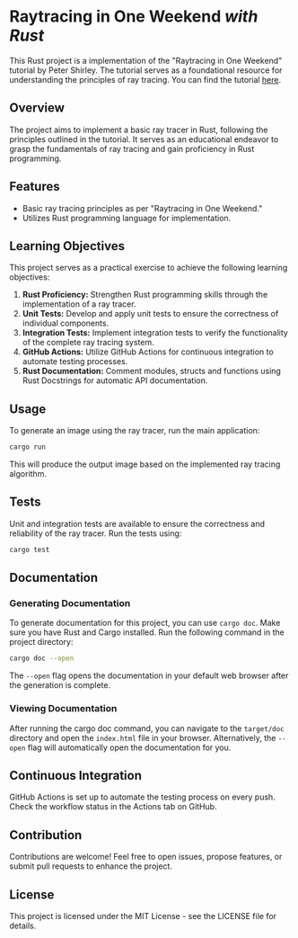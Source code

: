 # Raytracing in One Weekend _with Rust_

This Rust project is a implementation of the "Raytracing in One Weekend" tutorial by Peter Shirley. The tutorial serves as a foundational resource for understanding the principles of ray tracing. You can find the tutorial [here](https://raytracing.github.io/books/RayTracingInOneWeekend.html).

## Overview

The project aims to implement a basic ray tracer in Rust, following the principles outlined in the tutorial. It serves as an educational endeavor to grasp the fundamentals of ray tracing and gain proficiency in Rust programming.

## Features

- Basic ray tracing principles as per "Raytracing in One Weekend."
- Utilizes Rust programming language for implementation.

## Learning Objectives

This project serves as a practical exercise to achieve the following learning objectives:

1. **Rust Proficiency:** Strengthen Rust programming skills through the implementation of a ray tracer.
2. **Unit Tests:** Develop and apply unit tests to ensure the correctness of individual components.
3. **Integration Tests:** Implement integration tests to verify the functionality of the complete ray tracing system.
4. **GitHub Actions:** Utilize GitHub Actions for continuous integration to automate testing processes.
5. **Rust Documentation:** Comment modules, structs and functions using Rust Docstrings for automatic API documentation.

## Usage

To generate an image using the ray tracer, run the main application:

```bash
cargo run
```

This will produce the output image based on the implemented ray tracing algorithm.

## Tests

Unit and integration tests are available to ensure the correctness and reliability of the ray tracer. Run the tests using:

```bash
cargo test
```

## Documentation

### Generating Documentation

To generate documentation for this project, you can use `cargo doc`. Make sure you have Rust and Cargo installed. Run the following command in the project directory:

```bash
cargo doc --open
```

The `--open` flag opens the documentation in your default web browser after the generation is complete.

### Viewing Documentation

After running the cargo doc command, you can navigate to the `target/doc` directory and open the `index.html` file in your browser. Alternatively, the `--open` flag will automatically open the documentation for you.

## Continuous Integration

GitHub Actions is set up to automate the testing process on every push. Check the workflow status in the Actions tab on GitHub.

## Contribution
Contributions are welcome! Feel free to open issues, propose features, or submit pull requests to enhance the project.

## License
This project is licensed under the MIT License - see the LICENSE file for details.
